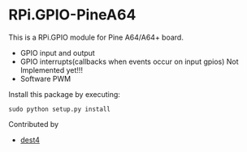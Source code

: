 # RPi.GPIO-PineA64

This is a RPi.GPIO module for Pine A64/A64+ board.

- GPIO input and output
- GPIO interrupts(callbacks when events occur on input gpios) Not Implemented yet!!!
- Software PWM

Install this package by executing:
````
sudo python setup.py install
````

Contributed by
- [dest4](https://github.com/dest4)
